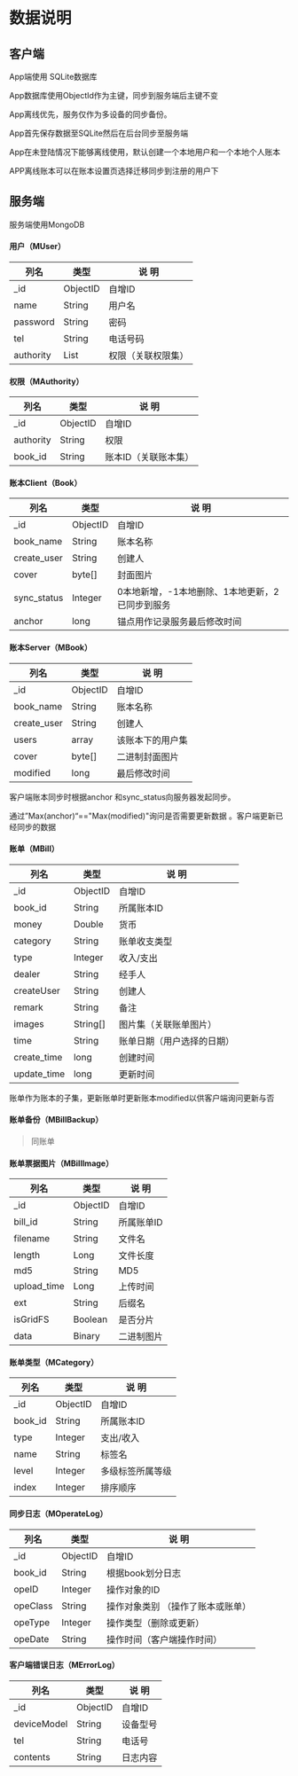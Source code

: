 # 数据说明

## 客户端

App端使用 SQLite数据库

App数据库使用ObjectId作为主键，同步到服务端后主键不变

App离线优先，服务仅作为多设备的同步备份。

App首先保存数据至SQLite然后在后台同步至服务端

App在未登陆情况下能够离线使用，默认创建一个本地用户和一个本地个人账本

APP离线账本可以在账本设置页选择迁移同步到注册的用户下

## 服务端

服务端使用MongoDB

#### 用户（MUser）
| 列名        | 类型       | 说 明       |
|-----------|----------|-----------|
| _id       | ObjectID | 自增ID      |
| name      | String   | 用户名       |
| password  | String   | 密码        |
| tel       | String   | 电话号码      |
| authority | List     | 权限（关联权限集） |

#### 权限（MAuthority）

| 列名        | 类型       | 说 明         |
|-----------|----------|-------------|
| _id       | ObjectID | 自增ID        |
| authority | String   | 权限          |
| book_id   | String   | 账本ID（关联账本集） |

#### 账本Client（Book）

| 列名          | 类型       | 说 明                        |
|-------------|----------|----------------------------|
| _id         | ObjectID | 自增ID                       |
| book_name   | String   | 账本名称                       |
| create_user | String   | 创建人                        |
| cover       | byte[]   | 封面图片                       |
| sync_status | Integer  | 0本地新增，-1本地删除、1本地更新，2已同步到服务 |
| anchor      | long     | 锚点用作记录服务最后修改时间             |

#### 账本Server（MBook）

| 列名          | 类型       | 说 明      |
|-------------|----------|----------|
| _id         | ObjectID | 自增ID     |
| book_name   | String   | 账本名称     |
| create_user | String   | 创建人      |
| users       | array    | 该账本下的用户集 |
| cover       | byte[]   | 二进制封面图片  |
| modified    | long     | 最后修改时间   |

客户端账本同步时根据anchor 和sync_status向服务器发起同步。	

通过”Max(anchor)“=="Max(modified)"询问是否需要更新数据 。客户端更新已经同步的数据



#### 账单（MBill）

| 列名          | 类型       | 说 明           |
|-------------|----------|---------------|
| _id         | ObjectID | 自增ID          |
| book_id     | String   | 所属账本ID        |
| money       | Double   | 货币            |
| category    | String   | 账单收支类型        |
| type        | Integer  | 收入/支出         |
| dealer      | String   | 经手人           |
| createUser  | String   | 创建人           |
| remark      | String   | 备注            |
| images      | String[] | 图片集（关联账单图片）   |
| time        | String   | 账单日期（用户选择的日期） |
| create_time | long     | 创建时间          |
| update_time | long     | 更新时间          |

账单作为账本的子集，更新账单时更新账本modified以供客户端询问更新与否

#### 账单备份（MBillBackup）

> 同账单

#### 账单票据图片（MBillImage）

| 列名          | 类型       | 说 明    |
|-------------|----------|--------|
| _id         | ObjectID | 自增ID   |
| bill_id     | String   | 所属账单ID |
| filename    | String   | 文件名    |
| length      | Long     | 文件长度   |
| md5         | String   | MD5    |
| upload_time | Long     | 上传时间   |
| ext         | String   | 后缀名    |
| isGridFS    | Boolean  | 是否分片   |
| data        | Binary   | 二进制图片  |

#### 账单类型（MCategory）

| 列名      | 类型       | 说 明      |
|---------|----------|----------|
| _id     | ObjectID | 自增ID     |
| book_id | String   | 所属账本ID   |
| type    | Integer  | 支出/收入    |
| name    | String   | 标签名      |
| level   | Integer  | 多级标签所属等级 |
| index   | Integer  | 排序顺序     |

#### 同步日志（MOperateLog）

| 列名       | 类型       | 说 明               |
|----------|----------|-------------------|
| _id      | ObjectID | 自增ID              |
| book_id  | String   | 根据book划分日志        |
| opeID    | Integer  | 操作对象的ID           |
| opeClass | String   | 操作对象类别 （操作了账本或账单） |
| opeType  | Integer  | 操作类型（删除或更新）       |
| opeDate  | String   | 操作时间（客户端操作时间）     |

#### 客户端错误日志（MErrorLog）

| 列名          | 类型       | 说 明  |
|-------------|----------|------|
| _id         | ObjectID | 自增ID |
| deviceModel | String   | 设备型号 |
| tel         | String   | 电话号  |
| contents    | String   | 日志内容 |